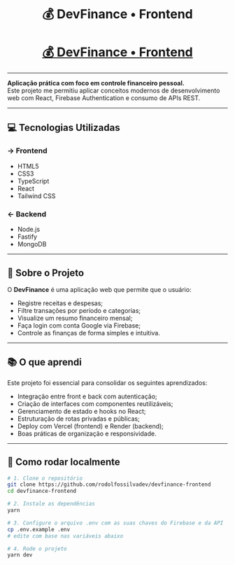 
<div align="center">
  <h1>💰 DevFinance • Frontend</h1>
  <a href="https://devfinance-frontend.vercel.app/" target="_blank">  <h1>💰 DevFinance • Frontend</h1>
</a> 
</div>

---

 **Aplicação prática com foco em controle financeiro pessoal.**  
Este projeto me permitiu aplicar conceitos modernos de desenvolvimento web com React, Firebase Authentication e consumo de APIs REST.

---

## 💻 Tecnologias Utilizadas

### → Frontend
- HTML5  
- CSS3  
- TypeScript  
- React  
- Tailwind CSS  

### ← Backend
- Node.js  
- Fastify  
- MongoDB  

---

## 🎯 Sobre o Projeto

O **DevFinance** é uma aplicação web que permite que o usuário:

- Registre receitas e despesas;
- Filtre transações por período e categorias;
- Visualize um resumo financeiro mensal;
- Faça login com conta Google via Firebase;
- Controle as finanças de forma simples e intuitiva.

---

## 📚 O que aprendi

Este projeto foi essencial para consolidar os seguintes aprendizados:

- Integração entre front e back com autenticação;
- Criação de interfaces com componentes reutilizáveis;
- Gerenciamento de estado e hooks no React;
- Estruturação de rotas privadas e públicas;
- Deploy com Vercel (frontend) e Render (backend);
- Boas práticas de organização e responsividade.

---

## 🧪 Como rodar localmente

```bash
# 1. Clone o repositório
git clone https://github.com/rodolfossilvadev/devfinance-frontend
cd devfinance-frontend

# 2. Instale as dependências
yarn

# 3. Configure o arquivo .env com as suas chaves do Firebase e da API
cp .env.example .env
# edite com base nas variáveis abaixo

# 4. Rode o projeto
yarn dev

